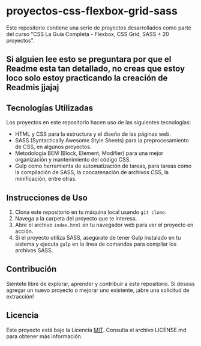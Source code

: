 # proyectos-css-flexbox-grid-sass
Este repositorio contiene una serie de proyectos desarrollados como parte del curso "CSS La Guía Completa - Flexbox, CSS Grid, SASS + 20 proyectos".

## Si alguien lee esto se preguntara por que el Readme esta tan detallado, no creas que estoy loco solo estoy practicando la creación de Readmis jjajaj

## Tecnologías Utilizadas

Los proyectos en este repositorio hacen uso de las siguientes tecnologías:

- HTML y CSS para la estructura y el diseño de las páginas web.
- SASS (Syntactically Awesome Style Sheets) para la preprocesamiento de CSS, en algunos proyectos.
- Metodología BEM (Block, Element, Modifier) para una mejor organización y mantenimiento del código CSS.
- Gulp como herramienta de automatización de tareas, para tareas como la compilación de SASS, la concatenación de archivos CSS, la minificación, entre otras.

## Instrucciones de Uso

1. Clona este repositorio en tu máquina local usando `git clone`.
2. Navega a la carpeta del proyecto que te interesa.
3. Abre el archivo `index.html` en tu navegador web para ver el proyecto en acción.
4. Si el proyecto utiliza SASS, asegúrate de tener Gulp instalado en tu sistema y ejecuta `gulp` en la línea de comandos para compilar los archivos SASS.

## Contribución

Siéntete libre de explorar, aprender y contribuir a este repositorio. Si deseas agregar un nuevo proyecto o mejorar uno existente, ¡abre una solicitud de extracción!

## Licencia

Este proyecto está bajo la Licencia [MIT](https://opensource.org/licenses/MIT). Consulta el archivo LICENSE.md para obtener más información.